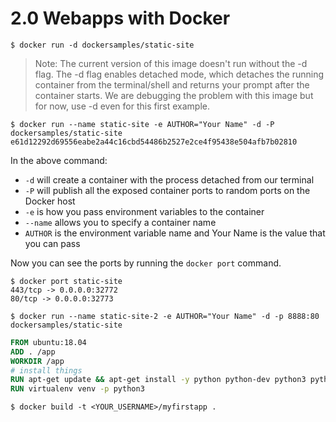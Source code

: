 # 2.0 Webapps with Docker

```
$ docker run -d dockersamples/static-site
```
> Note: The current version of this image doesn't run without the -d flag. The -d flag enables detached mode, which detaches the running container from the terminal/shell and returns your prompt after the container starts. We are debugging the problem with this image but for now, use -d even for this first example.

```
$ docker run --name static-site -e AUTHOR="Your Name" -d -P dockersamples/static-site
e61d12292d69556eabe2a44c16cbd54486b2527e2ce4f95438e504afb7b02810
```
In the above command:

* `-d` will create a container with the process detached from our terminal
* `-P` will publish all the exposed container ports to random ports on the Docker host
* `-e` is how you pass environment variables to the container
* `--name` allows you to specify a container name
* `AUTHOR` is the environment variable name and Your Name is the value that you can pass

Now you can see the ports by running the `docker port` command.
```
$ docker port static-site
443/tcp -> 0.0.0.0:32772
80/tcp -> 0.0.0.0:32773
```

```
$ docker run --name static-site-2 -e AUTHOR="Your Name" -d -p 8888:80 dockersamples/static-site
```

```dockerfile
FROM ubuntu:18.04
ADD . /app
WORKDIR /app
# install things
RUN apt-get update && apt-get install -y python python-dev python3 python3-dev python-pip virtualenv libssl-dev libpq-dev git build-essential libfontconfig1 libfontconfig1-dev
RUN virtualenv venv -p python3
```

```
$ docker build -t <YOUR_USERNAME>/myfirstapp .
```